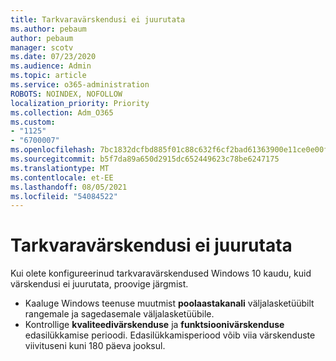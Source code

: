 ```yaml
---
title: Tarkvaravärskendusi ei juurutata
ms.author: pebaum
author: pebaum
manager: scotv
ms.date: 07/23/2020
ms.audience: Admin
ms.topic: article
ms.service: o365-administration
ROBOTS: NOINDEX, NOFOLLOW
localization_priority: Priority
ms.collection: Adm_O365
ms.custom:
- "1125"
- "6700007"
ms.openlocfilehash: 7bc1832dcfbd885f01c88c632f6cf2bad61363900e11ce0e00f99a7a2dcd9f3f
ms.sourcegitcommit: b5f7da89a650d2915dc652449623c78be6247175
ms.translationtype: MT
ms.contentlocale: et-EE
ms.lasthandoff: 08/05/2021
ms.locfileid: "54084522"
---
```

# <a name="software-updates-are-not-being-deployed"></a>Tarkvaravärskendusi ei juurutata

Kui olete konfigureerinud tarkvaravärskendused Windows 10 kaudu, kuid värskendusi ei juurutata, proovige järgmist.  

- Kaaluge Windows teenuse muutmist **poolaastakanali** väljalasketüübilt rangemale ja sagedasemale väljalasketüübile.
- Kontrollige **kvaliteedivärskenduse** ja **funktsioonivärskenduse** edasilükkamise perioodi. Edasilükkamisperiood võib viia värskenduste viivituseni kuni 180 päeva jooksul.